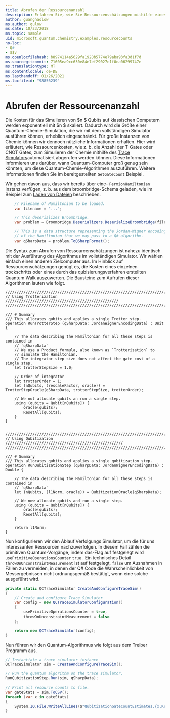 ```yaml
---
title: Abrufen der Ressourcenanzahl
description: Erfahren Sie, wie Sie Ressourcenschätzungen mithilfe eines Quantum-Ablauf Verfolgungs Simulators abrufen.
author: guanghaolow
ms.author: gulow
ms.date: 10/23/2018
ms.topic: sample
uid: microsoft.quantum.chemistry.examples.resourcecounts
no-loc:
- Q#
- $$v
ms.openlocfilehash: b8974114a5629fa1928b5774e79aba93fa3d1f7d
ms.sourcegitcommit: 71605ea9cc630e84e7ef29027e1f0ea06299747e
ms.translationtype: MT
ms.contentlocale: de-DE
ms.lasthandoff: 01/26/2021
ms.locfileid: "98856239"
---
```

# <a name="obtaining-resource-counts"></a>Abrufen der Ressourcenanzahl

Die Kosten für das Simulieren von $n $ Qubits auf klassischen Computern werden exponentiell mit $n $ skaliert. Dadurch wird die Größe einer Quantum-Chemie-Simulation, die wir mit dem vollständigen Simulator ausführen können, erheblich eingeschränkt. Für große Instanzen von Chemie können wir dennoch nützliche Informationen erhalten. Hier wird erläutert, wie Ressourcenkosten, wie z. b. die Anzahl der T-Gates oder CNOT Gates, zum Simulieren der Chemie mithilfe des [Trace Simulators](xref:microsoft.quantum.machines.qc-trace-simulator.intro)automatisiert abgerufen werden können. Diese Informationen informieren uns darüber, wann Quantum-Computer groß genug sein könnten, um diese Quantum-Chemie-Algorithmen auszuführen. Weitere Informationen finden Sie im bereitgestellten `GetGateCount` Beispiel.

Wir gehen davon aus, dass wir bereits über eine- `FermionHamiltonian` Instanz verfügen, z. b. aus dem broombridge-Schema geladen, wie im Beispiel zum [Laden von Dateien](xref:microsoft.quantum.chemistry.examples.loadhamiltonian) beschrieben. 

```csharp
    // Filename of Hamiltonian to be loaded.
    var filename = "...";

    // This deserializes Broombridge.
    var problem = Broombridge.Deserializers.DeserializeBroombridge(filename).ProblemDescriptions.First();

    // This is a data structure representing the Jordan-Wigner encoding 
    // of the Hamiltonian that we may pass to a Q# algorithm.
    var qSharpData = problem.ToQSharpFormat();
```

Die Syntax zum Abrufen von Ressourcenschätzungen ist nahezu identisch mit der Ausführung des Algorithmus im vollständigen Simulator. Wir wählen einfach einen anderen Zielcomputer aus. Im Hinblick auf Ressourcenschätzungen genügt es, die Kosten eines einzelnen trockschritts oder eines durch das qubisierungsverfahren erstellten Quantum Walk auszuwerten. Die Bausteine zum Aufrufen dieser Algorithmen lauten wie folgt.

```qsharp
//////////////////////////////////////////////////////////////////////////
// Using Trotterization //////////////////////////////////////////////////
//////////////////////////////////////////////////////////////////////////

/// # Summary
/// This allocates qubits and applies a single Trotter step.
operation RunTrotterStep (qSharpData: JordanWignerEncodingData) : Unit {
    
    // The data describing the Hamiltonian for all these steps is contained in
    // `qSharpData`
    // We use a Product formula, also known as `Trotterization` to
    // simulate the Hamiltonian.
    // The integrator step size does not affect the gate cost of a single step.
    let trotterStepSize = 1.0;
    
    // Order of integrator
    let trotterOrder = 1;
    let (nQubits, (rescaleFactor, oracle)) = TrotterStepOracle(qSharpData, trotterStepSize, trotterOrder);
    
    // We not allocate qubits an run a single step.
    using (qubits = Qubit[nQubits]) {
        oracle(qubits);
        ResetAll(qubits);
    }
}


//////////////////////////////////////////////////////////////////////////
// Using Qubitization ////////////////////////////////////////////////////
//////////////////////////////////////////////////////////////////////////

/// # Summary
/// This allocates qubits and applies a single qubitization step.
operation RunQubitizationStep (qSharpData: JordanWignerEncodingData) : Double {
    
    // The data describing the Hamiltonian for all these steps is contained in
    // `qSharpData`
    let (nQubits, (l1Norm, oracle)) = QubitizationOracle(qSharpData);
    
    // We now allocate qubits and run a single step.
    using (qubits = Qubit[nQubits]) {
        oracle(qubits);
        ResetAll(qubits);
    }
    
    return l1Norm;
}
```

Nun konfigurieren wir den Ablauf Verfolgungs Simulator, um die für uns interessanten Ressourcen nachzuverfolgen. In diesem Fall zählen die primitiven Quantum-Vorgänge, indem das-Flag auf festgelegt wird `usePrimitiveOperationsCounter` `true` . Ein technisches Detail `throwOnUnconstraintMeasurement` ist auf festgelegt, `false` um Ausnahmen in Fällen zu vermeiden, in denen der Q# Code die Wahrscheinlichkeit von Messergebnissen nicht ordnungsgemäß bestätigt, wenn eine solche ausgeführt wird.

```csharp
private static QCTraceSimulator CreateAndConfigureTraceSim()
{
    // Create and configure Trace Simulator
    var config = new QCTraceSimulatorConfiguration()
    {
        usePrimitiveOperationsCounter = true,
        throwOnUnconstraintMeasurement = false
    };

    return new QCTraceSimulator(config);
}
```

Nun führen wir den Quantum-Algorithmus wie folgt aus dem Treiber Programm aus.

```csharp
// Instantiate a trace simulator instance
QCTraceSimulator sim = CreateAndConfigureTraceSim();

// Run the quantum algorithm on the trace simulator.
RunQubitizationStep.Run(sim, qSharpData);

// Print all resource counts to file.
var gateStats = sim.ToCSV();
foreach (var x in gateStats)
{
    System.IO.File.WriteAllLines($"QubitizationGateCountEstimates.{x.Key}.csv", new string[] { x.Value });
}
```